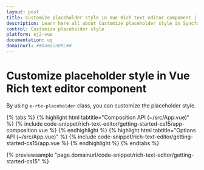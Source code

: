 ```yaml
---
layout: post
title: Customize placeholder style in Vue Rich text editor component | Syncfusion
description: Learn here all about Customize placeholder style in Syncfusion Vue Rich text editor component of Syncfusion Essential JS 2 and more.
control: Customize placeholder style 
platform: ej2-vue
documentation: ug
domainurl: ##DomainURL##
---
```


# Customize placeholder style in Vue Rich text editor component

By using `e-rte-placeholder` class, you can customize the placeholder style.

{% tabs %}
{% highlight html tabtitle="Composition API (~/src/App.vue)" %}
{% include code-snippet/rich-text-editor/getting-started-cs15/app-composition.vue %}
{% endhighlight %}
{% highlight html tabtitle="Options API (~/src/App.vue)" %}
{% include code-snippet/rich-text-editor/getting-started-cs15/app.vue %}
{% endhighlight %}
{% endtabs %}
        
{% previewsample "page.domainurl/code-snippet/rich-text-editor/getting-started-cs15" %}